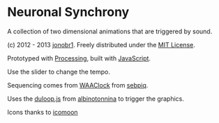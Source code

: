 Neuronal Synchrony
==================

A collection of two dimensional animations that are triggered by sound.

(c) 2012 - 2013 [jonobr1](http://jonobr1.com/). Freely distributed under the [MIT License](http://opensource.org/licenses/MIT).

Prototyped with [Processing](http://processing.org/), built with [JavaScript](http://jonobr1.github.com/two.js).

Use the slider to change the tempo.

Sequencing comes from [WAAClock](https://github.com/sebpiq/WAAClock) from [sebpiq](https://github.com/sebpiq).

Uses the [duloop.js](https://github.com/albinotonnina/Neuronal-Synchrony/commit/e4f4268f0d187ae76f31dc73470c3a38aca86ca1)
from  [albinotonnina](https://github.com/albinotonnina) to trigger the graphics.

Icons thanks to [icomoon](http://icomoon.io)

